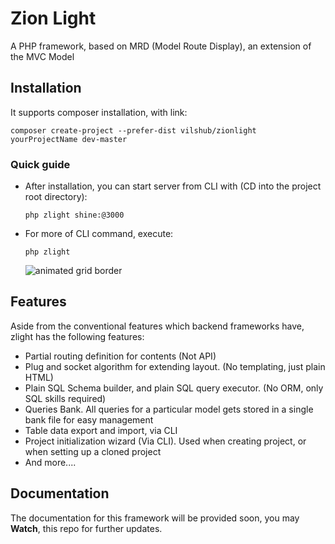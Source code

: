 # Zion Light
A PHP framework, based on MRD (Model Route Display), an extension of the MVC Model


## Installation
It supports composer installation, with link:
```
composer create-project --prefer-dist vilshub/zionlight yourProjectName dev-master
```

### Quick guide
- After installation, you can start server from CLI with (CD into the project root directory):
  
  ```
  php zlight shine:@3000
  ```
- For more of CLI command, execute:
  
  ```
  php zlight
  ```

  ![animated grid border](https://imgur.com/a/siXUgXQ)

## Features ##
Aside from the conventional features which backend frameworks have, zlight has the following features:

- Partial routing definition for contents (Not API)
- Plug and socket algorithm for extending layout. (No templating, just plain HTML)
- Plain SQL Schema builder, and plain SQL query executor. (No ORM, only SQL skills required)
- Queries Bank. All queries for a particular model gets stored in a single bank file for easy management
- Table data export and import, via CLI
- Project initialization wizard (Via CLI). Used when creating project, or when setting up a cloned project
- And more....

## Documentation ##

The documentation for this framework will be provided soon, you may **Watch**, this repo for further updates.


